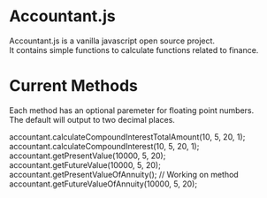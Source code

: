 # Accountant.js
Accountant.js is a vanilla javascript open source project.<br />
It contains simple functions to calculate functions related to finance.<br />

# Current Methods
Each method has an optional paremeter for floating point numbers. <br />The default will output to two decimal places.

accountant.calculateCompoundInterestTotalAmount(10, 5, 20, 1);<br />
accountant.calculateCompoundInterest(10, 5, 20, 1);<br />
accountant.getPresentValue(10000, 5, 20);<br />
accountant.getFutureValue(10000, 5, 20);<br />
accountant.getPresentValueOfAnnuity(); // Working on method<br />
accountant.getFutureValueOfAnnuity(10000, 5, 20);<br />
